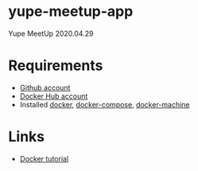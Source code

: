 # yupe-meetup-app
Yupe MeetUp 2020.04.29

# Requirements

* [Github account](https://github.com/signup)
* [Docker Hub account](https://hub.docker.com/signup)
* Installed [docker](https://docs.docker.com/get-docker/), [docker-compose](https://docs.docker.com/compose/install/), [docker-machine](https://docs.docker.com/machine/install-machine/)


# Links

* [Docker tutorial](https://docs.docker.com/get-started/)
